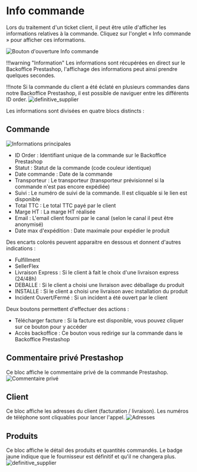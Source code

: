 # Info commande

Lors du traitement d'un ticket client, il peut être utile d'afficher les informations relatives à la commande.
Cliquez sur l'onglet « Info commande » pour afficher ces informations.

![Bouton d'ouverture Info commande](assets/info_commande/tab_button.png)

!!!warning "Information"
    Les informations sont récupérées en direct sur le Backoffice Prestashop, l'affichage des informations peut ainsi prendre quelques secondes.

!!!note
    Si la commande du client a été éclaté en plusieurs commandes dans notre Backoffice Prestashop, il est possible de naviguer entre les différents ID order.
    ![definitive_supplier](assets/info_commande/order_switch.gif)


Les informations sont divisées en quatre blocs distincts :

## Commande

![Informations principales](assets/info_commande/main_block.png)

* ID Order : Identifiant unique de la commande sur le Backoffice Prestashop
* Statut : Statut de la commande (code couleur identique)
* Date commande : Date de la commande
* Transporteur : Le transporteur (transporteur prévisionnel si la commande n'est pas encore expédiée)
* Suivi : Le numéro de suivi de la commande. Il est cliquable si le lien est disponible
* Total TTC : Le total TTC payé par le client
* Marge HT : La marge HT réalisée
* Email : L'email client fourni par le canal (selon le canal il peut être anonymisé)
* Date max d'expédition : Date maximale pour expédier le produit

Des encarts colorés peuvent apparaitre en dessous et donnent d'autres indications :

* Fulfillment
* SellerFlex
* Livraison Express : Si le client à fait le choix d'une livraison express (24/48h)
* DEBALLE : Si le client a choisi une livraison avec déballage du produit
* INSTALLE : Si le client a choisi une livraison avec installation du produit
* Incident Ouvert/Fermé : Si un incident a été ouvert par le client

Deux boutons permettent d'effectuer des actions :

* Télécharger facture : Si la facture est disponible, vous pouvez cliquer sur ce bouton pour y accéder
* Accès backoffice : Ce bouton vous redirige sur la commande dans le Backoffice Prestashop

## Commentaire privé Prestashop
Ce bloc affiche le commentaire privé de la commande Prestashop.
![Commentaire privé](assets/info_commande/commentaire_prive.png)

## Client
Ce bloc affiche les adresses du client (facturation / livraison). Les numéros de téléphone sont cliquables pour lancer l'appel.
![Adresses](assets/info_commande/adresses.png)

## Produits
Ce bloc affiche le détail des produits et quantités commandés. Le badge jaune indique que le fournisseur est définitif et qu'il ne changera plus.
![definitive_supplier](assets/info_commande/order_details.png)
